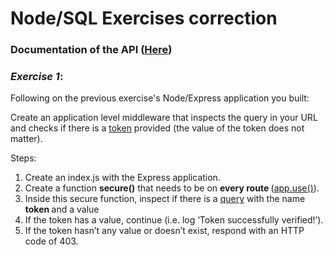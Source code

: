 # Node/SQL Exercises correction

### Documentation of the API ([Here](https://documenter.getpostman.com/view/14782056/TzecBQSt))

### _Exercise 1_:

Following on the previous exercise's Node/Express application you built:

<span style="font-weight: 400;">Create an application level middleware that inspects the query in your URL and checks if there is a </span><a href="https://en.wikipedia.org/wiki/Access_token" target="_blank" rel="noopener"><span style="font-weight: 400;">token</span></a> provided (the value of the token does not matter)<span style="font-weight: 400;">. </span>

<span style="font-weight: 400;">Steps: </span>

<ol>
 	<li style="font-weight: 400;" aria-level="1"><span style="font-weight: 400;">Create an index.js with the Express application. </span></li>
 	<li style="font-weight: 400;" aria-level="1"><span style="font-weight: 400;">Create a function </span><b>secure()</b><span style="font-weight: 400;"> that needs to be on </span><b>every route </b><span style="font-weight: 400;">(</span><a href="https://expressjs.com/en/guide/using-middleware.html#middleware.application" target="_blank" rel="noopener"><span style="font-weight: 400;">app.use()</span></a><span style="font-weight: 400;">). </span></li>
 	<li style="font-weight: 400;" aria-level="1"><span style="font-weight: 400;">Inside this secure function, inspect if there is a </span><a href="https://expressjs.com/en/4x/api.html#req.query" target="_blank" rel="noopener"><span style="font-weight: 400;">query</span></a><span style="font-weight: 400;"> with the name </span><b>token </b><span style="font-weight: 400;">and a value</span></li>
 	<li style="font-weight: 400;" aria-level="1"><span style="font-weight: 400;">If the token has a value, continue (i.e. log ‘Token successfully verified!’).</span></li>
 	<li style="font-weight: 400;" aria-level="1"><span style="font-weight: 400;">If the token hasn’t any value or doesn’t exist, respond with an HTTP code of 403.  </span></li>
</ol>
